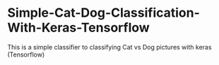 # Simple-Cat-Dog-Classification-With-Keras-Tensorflow

This is a simple classifier to classifying Cat vs Dog pictures with keras (Tensorflow)


